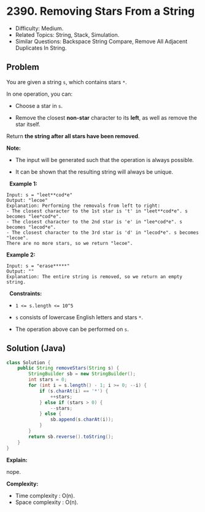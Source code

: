 # 2390. Removing Stars From a String

- Difficulty: Medium.
- Related Topics: String, Stack, Simulation.
- Similar Questions: Backspace String Compare, Remove All Adjacent Duplicates In String.

## Problem

You are given a string ```s```, which contains stars ```*```.

In one operation, you can:


	
- Choose a star in ```s```.
	
- Remove the closest **non-star** character to its **left**, as well as remove the star itself.


Return **the string after **all** stars have been removed**.

**Note:**


	
- The input will be generated such that the operation is always possible.
	
- It can be shown that the resulting string will always be unique.


 
**Example 1:**

```
Input: s = "leet**cod*e"
Output: "lecoe"
Explanation: Performing the removals from left to right:
- The closest character to the 1st star is 't' in "leet**cod*e". s becomes "lee*cod*e".
- The closest character to the 2nd star is 'e' in "lee*cod*e". s becomes "lecod*e".
- The closest character to the 3rd star is 'd' in "lecod*e". s becomes "lecoe".
There are no more stars, so we return "lecoe".
```

**Example 2:**

```
Input: s = "erase*****"
Output: ""
Explanation: The entire string is removed, so we return an empty string.
```

 
**Constraints:**


	
- ```1 <= s.length <= 10^5```
	
- ```s``` consists of lowercase English letters and stars ```*```.
	
- The operation above can be performed on ```s```.



## Solution (Java)

```java
class Solution {
    public String removeStars(String s) {
        StringBuilder sb = new StringBuilder();
        int stars = 0;
        for (int i = s.length() - 1; i >= 0; --i) {
            if (s.charAt(i) == '*') {
                ++stars;
            } else if (stars > 0) {
                --stars;
            } else {
                sb.append(s.charAt(i));
            }
        }
        return sb.reverse().toString();
    }
}
```

**Explain:**

nope.

**Complexity:**

* Time complexity : O(n).
* Space complexity : O(n).
